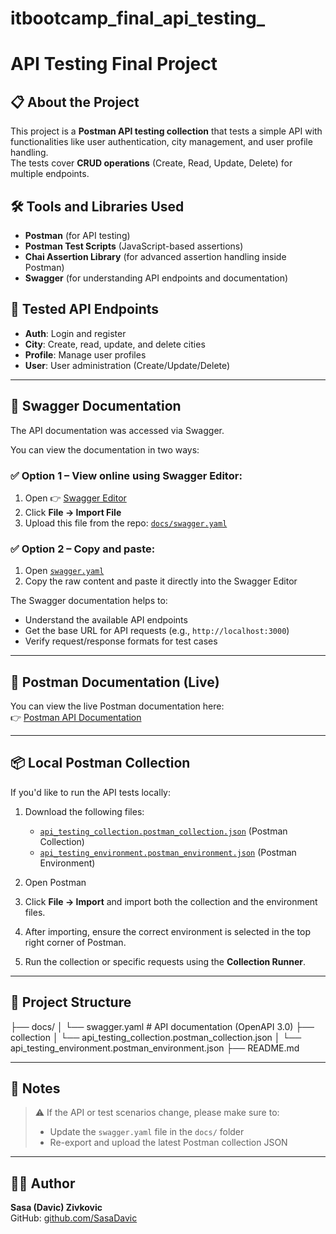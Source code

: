 # itbootcamp_final_api_testing_

# API Testing Final Project

## 📋 About the Project
This project is a **Postman API testing collection** that tests a simple API with functionalities like user authentication, city management, and user profile handling.  
The tests cover **CRUD operations** (Create, Read, Update, Delete) for multiple endpoints.

## 🛠️ Tools and Libraries Used
- **Postman** (for API testing)
- **Postman Test Scripts** (JavaScript-based assertions)
- **Chai Assertion Library** (for advanced assertion handling inside Postman)
- **Swagger** (for understanding API endpoints and documentation)

## 🧪 Tested API Endpoints
- **Auth**: Login and register
- **City**: Create, read, update, and delete cities
- **Profile**: Manage user profiles
- **User**: User administration (Create/Update/Delete)

---

## 📄 Swagger Documentation

The API documentation was accessed via Swagger.

You can view the documentation in two ways:

### ✅ Option 1 – View online using Swagger Editor:
1. Open 👉 [Swagger Editor](https://editor.swagger.io/)
2. Click **File → Import File**
3. Upload this file from the repo: [`docs/swagger.yaml`](docs/swagger.yaml)

### ✅ Option 2 – Copy and paste:
1. Open [`swagger.yaml`](https://github.com/SasaDavic/itbootcamp_final_api_testing_/blob/main/docs/swagger.yaml)
2. Copy the raw content and paste it directly into the Swagger Editor

The Swagger documentation helps to:
- Understand the available API endpoints
- Get the base URL for API requests (e.g., `http://localhost:3000`)
- Verify request/response formats for test cases

---

## 🔗 Postman Documentation (Live)

You can view the live Postman documentation here:  
👉 [Postman API Documentation](https://documenter.getpostman.com/view/23500535/2sB2j1grfR)

---

## 📦 Local Postman Collection

If you'd like to run the API tests locally:

1. Download the following files:
   - [`api_testing_collection.postman_collection.json`](collection/api_testing_collection.postman_collection.json) (Postman Collection)
   - [`api_testing_environment.postman_environment.json`](collection/api_testing_environment.postman_environment.json) (Postman Environment)
   
2. Open Postman

3. Click **File → Import** and import both the collection and the environment files.

4. After importing, ensure the correct environment is selected in the top right corner of Postman.

5. Run the collection or specific requests using the **Collection Runner**.

---

## 📂 Project Structure
├── docs/ 
│ └── swagger.yaml # API documentation (OpenAPI 3.0) 
├── collection
│ └── api_testing_collection.postman_collection.json
│ └── api_testing_environment.postman_environment.json
├── README.md


---

## 🧾 Notes

> ⚠️ If the API or test scenarios change, please make sure to:
> - Update the `swagger.yaml` file in the `docs/` folder
> - Re-export and upload the latest Postman collection JSON

---

## 👩‍💻 Author

**Sasa (Davic) Zivkovic**  
GitHub: [github.com/SasaDavic](https://github.com/SasaDavic)




